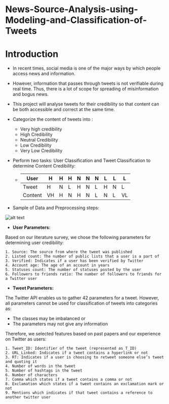 # News-Source-Analysis-using-Modeling-and-Classification-of-Tweets

# Introduction
  * In recent times, social media is one of the major ways by which people access news and information.
  * However, information that passes through tweets is not verifiable during real time. Thus, there is a lot of scope for spreading of misinformation and bogus news.
  * This project will analyse tweets for their credibility so that content can be both accessible and correct at the same time.
  * Categorize the content of tweets into :
    * Very high credibility
    * High Credibility
    * Neutral Credibility
    * Low Credibility
    * Very Low Credibility
  * Perform two tasks: User Classification and Tweet Classification to determine Content Credibility:
   
    * User | H | H | H | N | N | N | L | L | L 
      --- | --- | --- | --- |--- |--- |--- |--- |--- |---
      Tweet | H | N | L | H | N | L | H | N | L 
      Content | VH | H | N | H | N | L | N | L | VL
 * Sample of Data and Preprocessing steps:
 
 ![alt text](https://user-images.githubusercontent.com/25413110/55702487-95333c80-598b-11e9-8a66-ffe37c25114c.png)
  
* **User Parameters:**

Based on our literature survey, we chose the following parameters for determining user credibility:
  
    1. Source: The source from where the tweet was published
    2. Listed count: The number of public lists that a user is a part of
    3. Verified: Indicates if a user has been verified by Twitter
    4. Account age: The age of an account in years
    5. Statuses count: The number of statuses posted by the user
    6. Followers to friends ratio: The number of followers to friends for a Twitter user

* **Tweet Parameters:**

The Twitter API enables us to gather 42 parameters for a tweet. However, all parameters cannot be used for classification of tweets into categories as:
   * The classes may be imbalanced or
   * The parameters may not give any information
   
Therefore, we selected features based on past papers and our experience on Twitter as users:

    1. Tweet_ID: Identifier of the tweet (represented as T_ID)
    2. URL_Linked: Indicates if a tweet contains a hyperlink or not
    3. RT: Indicates if a user is choosing to retweet someone else’s tweet and quoting it
    4. Number of words in the tweet
    5. Number of hashtags in the tweet
    6. Number of characters
    7. Comma which states if a tweet contains a comma or not
    8. Exclamation which states if a tweet contains an exclamation mark or not
    9. Mentions which indicates if that tweet contains a reference to another twitter user
